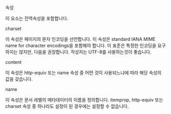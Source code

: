 속성

이 요소는 전역속성을 포함합니다.

charset

이 속성은 페이지의 문자 인코딩을 선언합니다. 이 속성은 standard IANA MIME name for character encodings을 포함해야 합니다. 이 표준은 특정한 인코딩을 요구하지는 않지만, 다음을 권장합니다.
작성자는 UTF-8를 사용하는것이 좋습니다.

content

이 속성은 http-equiv 또는 name 속성 중 어떤 것이 사용되느냐에 따라 해당 속성의 값을 갖습니다.

name

이 속성은 문서 레벨의 메타데이터의 이름을 정의합니다. itemprop, http-equiv 또는 charset 속성 중 하나라도 설정이 된 경우에는 설정할 수 없습니다.